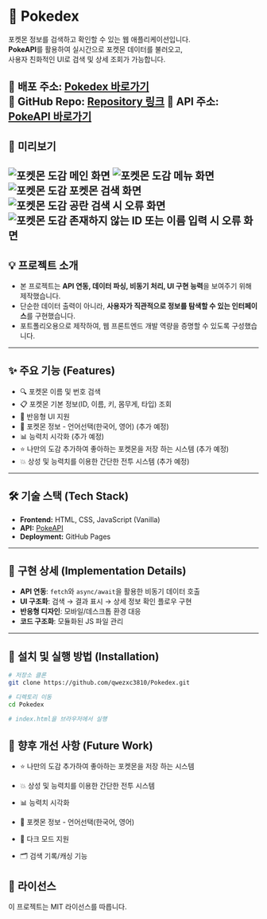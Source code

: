 # 📖 Pokedex

포켓몬 정보를 검색하고 확인할 수 있는 웹 애플리케이션입니다.  
**PokeAPI**를 활용하여 실시간으로 포켓몬 데이터를 불러오고,  
사용자 친화적인 UI로 검색 및 상세 조회가 가능합니다.  

🔗 **배포 주소:** [Pokedex 바로가기](https://qwezxc3810.github.io/Pokedex/)  
🔗 **GitHub Repo:** [Repository 링크](https://github.com/qwezxc3810/Pokedex)
🔗 **API 주소:** [PokeAPI 바로가기](https://pokeapi.co/)  
---

## 📸 미리보기
![포켓몬 도감 메인 화면](./Images/page1.png)
![포켓몬 도감 메뉴 화면](./Images/page2.png)
![포켓몬 도감 포켓몬 검색 화면](./Images/page3.png)
![포켓몬 도감 공란 검색 시 오류 화면](./Images/page4.png)
![포켓몬 도감 존재하지 않는 ID 또는 이름 입력 시 오류 화면](./Images/page5.png)
---

## 💡 프로젝트 소개
- 본 프로젝트는 **API 연동, 데이터 파싱, 비동기 처리, UI 구현 능력**을 보여주기 위해 제작했습니다.  
- 단순한 데이터 출력이 아니라, **사용자가 직관적으로 정보를 탐색할 수 있는 인터페이스**를 구현했습니다.  
- 포트폴리오용으로 제작하여, 웹 프론트엔드 개발 역량을 증명할 수 있도록 구성했습니다.  

---

## ✨ 주요 기능 (Features)
- 🔍 포켓몬 이름 및 번호 검색  
- 📋 포켓몬 기본 정보(ID, 이름, 키, 몸무게, 타입) 조회  
- 📱 반응형 UI 지원
- 💬 포켓몬 정보 - 언어선택(한국어, 영어) (추가 예정)
- 📊 능력치 시각화 (추가 예정)
- ⭐ 나만의 도감 추가하여 좋아하는 포켓몬을 저장 하는 시스템 (추가 예정)
- 💥 상성 및 능력치를 이용한 간단한 전투 시스템 (추가 예정)
---

## 🛠 기술 스택 (Tech Stack)

- **Frontend:** HTML, CSS, JavaScript (Vanilla)  
- **API:** [PokeAPI](https://pokeapi.co/)  
- **Deployment:** GitHub Pages  

---

## 🔎 구현 상세 (Implementation Details)

- **API 연동**: `fetch`와 `async/await`을 활용한 비동기 데이터 호출  
- **UI 구조화**: 검색 → 결과 표시 → 상세 정보 확인 플로우 구현  
- **반응형 디자인**: 모바일/데스크톱 환경 대응  
- **코드 구조화**: 모듈화된 JS 파일 관리  

---

## 🚀 설치 및 실행 방법 (Installation)

```bash
# 저장소 클론
git clone https://github.com/qwezxc3810/Pokedex.git

# 디렉토리 이동
cd Pokedex

# index.html을 브라우저에서 실행
```

## 🔮 향후 개선 사항 (Future Work)
* ⭐ 나만의 도감 추가하여 좋아하는 포켓몬을 저장 하는 시스템

* 💥 상성 및 능력치를 이용한 간단한 전투 시스템

* 📊 능력치 시각화

* 💬 포켓몬 정보 - 언어선택(한국어, 영어) 

* 🌙 다크 모드 지원

* 🗂 검색 기록/캐싱 기능

## 📜 라이선스
이 프로젝트는 MIT 라이선스를 따릅니다.

